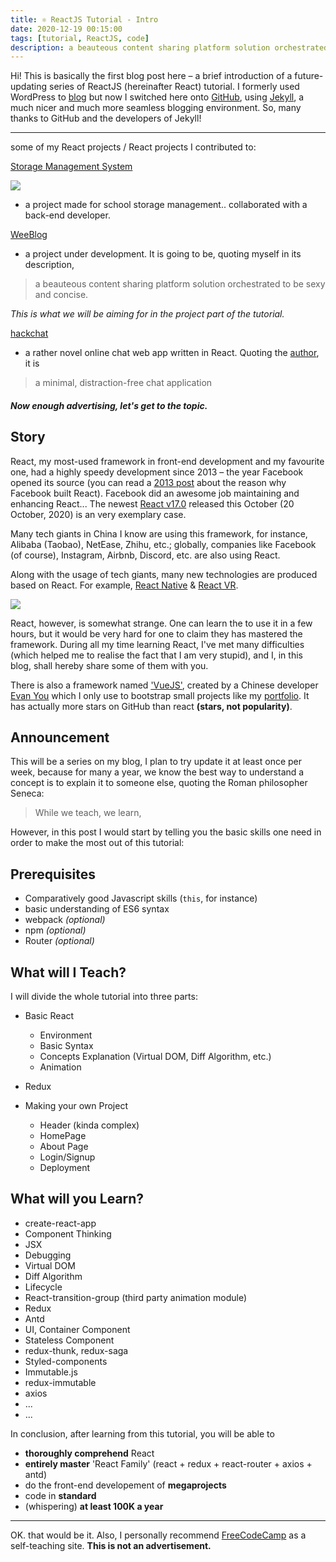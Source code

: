 ```yaml
---
title: ⚛︎ ReactJS Tutorial - Intro
date: 2020-12-19 00:15:00
tags: [tutorial, ReactJS, code]
description: a beauteous content sharing platform solution orchestrated to be sexy and concise.
---
```


Hi! This is basically the first blog post here – a brief introduction of a future-updating series of ReactJS (hereinafter React) tutorial. I formerly used WordPress to [blog](https://docs.knowscount.com) but now I switched here onto [GitHub](https://github.com/KnowsCount/blog), using [Jekyll](https://jekyllrb.com), a much nicer and much more seamless blogging environment. So, many thanks to GitHub and the developers of Jekyll!

---

some of my React projects / React projects I contributed to:

[Storage Management System](https://github.com/KnowsCount/NKCS-Storage)

![](https://knowscount-1304485449.cos.ap-shanghai.myqcloud.com/img/c-m-X_j3b4rqnlk-unsplash.jpg)

-   a project made for school storage management.. collaborated with a back-end developer.

[WeeBlog](https://github.com/KnowsCount/WeeBlog)

-   a project under development. It is going to be, quoting myself in its description,

> a beauteous content sharing platform solution orchestrated to be sexy and concise.

_This is what we will be aiming for in the project part of the tutorial._

[hackchat](https://github.com/hack-chat/hackchat-client)

-   a rather novel online chat web app written in React. Quoting the [author](https://github.com/marzavec), it is

> a minimal, distraction-free chat application

##### Now enough advertising, let's get to the topic.

## Story

React, my most-used framework in front-end development and my favourite one, had a highly speedy development since 2013 – the year Facebook opened its source (you can read a [2013 post](https://React.org/blog/2013/06/05/why-react.html) about the reason why Facebook built React). Facebook did an awesome job maintaining and enhancing React... The newest [React v17.0](https://React.org/blog/2020/10/20/react-v17.html) released this October (20 October, 2020) is an very exemplary case.

Many tech giants in China I know are using this framework, for instance, Alibaba (Taobao), NetEase, Zhihu, etc.; globally, companies like Facebook (of course), Instagram, Airbnb, Discord, etc. are also using React.

Along with the usage of tech giants, many new technologies are produced based on React. For example, [React Native](https://reactnative.dev) & [React VR](https://facebook.github.io/react-360).

![](https://knowscount-1304485449.cos.ap-shanghai.myqcloud.com/img/peek-definition.png)

React, however, is somewhat strange. One can learn the to use it in a few hours, but it would be very hard for one to claim they has mastered the framework. During all my time learning React, I've met many difficulties (which helped me to realise the fact that I am very stupid), and I, in this blog, shall hereby share some of them with you.

There is also a framework named ['VueJS'](https://github.com/vuejs/vue), created by a Chinese developer [Evan You](https://github.com/yyx990803) which I only use to bootstrap small projects like my [portfolio](https://github.com/KnowsCount/portfolio). It has actually more stars on GitHub than react **(stars, not popularity)**.

## Announcement

This will be a series on my blog, I plan to try update it at least once per week, because for many a year, we know the best way to understand a concept is to explain it to someone else, quoting the Roman philosopher Seneca:

> While we teach, we learn,

However, in this post I would start by telling you the basic skills one need in order to make the most out of this tutorial:

## Prerequisites

-   Comparatively good Javascript skills (`this`, for instance)
-   basic understanding of ES6 syntax
-   webpack _(optional)_
-   npm _(optional)_
-   Router _(optional)_

## What will I Teach?

I will divide the whole tutorial into three parts:

-   Basic React

    -   Environment
    -   Basic Syntax
    -   Concepts Explanation (Virtual DOM, Diff Algorithm, etc.)
    -   Animation

-   Redux

-   Making your own Project
    -   Header (kinda complex)
    -   HomePage
    -   About Page
    -   Login/Signup
    -   Deployment

## What will you Learn?

-   create-react-app
-   Component Thinking
-   JSX
-   Debugging
-   Virtual DOM
-   Diff Algorithm
-   Lifecycle
-   React-transition-group (third party animation module)
-   Redux
-   Antd
-   UI, Container Component
-   Stateless Component
-   redux-thunk, redux-saga
-   Styled-components
-   Immutable.js
-   redux-immutable
-   axios
-   ...
-   ...

In conclusion, after learning from this tutorial, you will be able to

-   **thoroughly comprehend** React
-   **entirely master** 'React Family' (react + redux + react-router + axios + antd)
-   do the front-end developement of **megaprojects**
-   code in **standard**
-   (whispering) **at least 100K a year**

---

OK. that would be it. Also, I personally recommend [FreeCodeCamp](https://www.freecodecamp.org) as a self-teaching site. **This is not an advertisement.**
